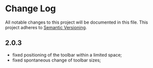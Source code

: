 # Change Log

All notable changes to this project will be documented in this file.
This project adheres to [Semantic Versioning](http://semver.org/).

## 2.0.3

- fixed positioning of the toolbar within a limited space;
- fixed spontaneous change of toolbar sizes;
